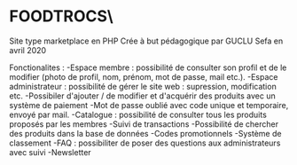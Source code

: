 # FOODTROCS\
Site type marketplace en PHP
Crée à but pédagogique par GUCLU Sefa en avril 2020

Fonctionalites :
-Espace membre : possibilité de consulter son profil et de le modifier (photo de profil, nom, prénom, mot de passe, mail etc.).
-Espace administrateur : possibilité de gérer le site web : supression, modification etc.
-Possibiler d'ajouter / de modifier et d'acquérir des produits avec un système de paiement
-Mot de passe oublié avec code unique et temporaire, envoyé par mail.
-Catalogue : possibilité de consulter tous les produits proposés par les membres
-Suivi de transactions
-Possibilité de chercher des produits dans la base de données
-Codes promotionnels
-Système de classement
-FAQ : possibiliter de poser des questions aux administrateurs avec suivi
-Newsletter
